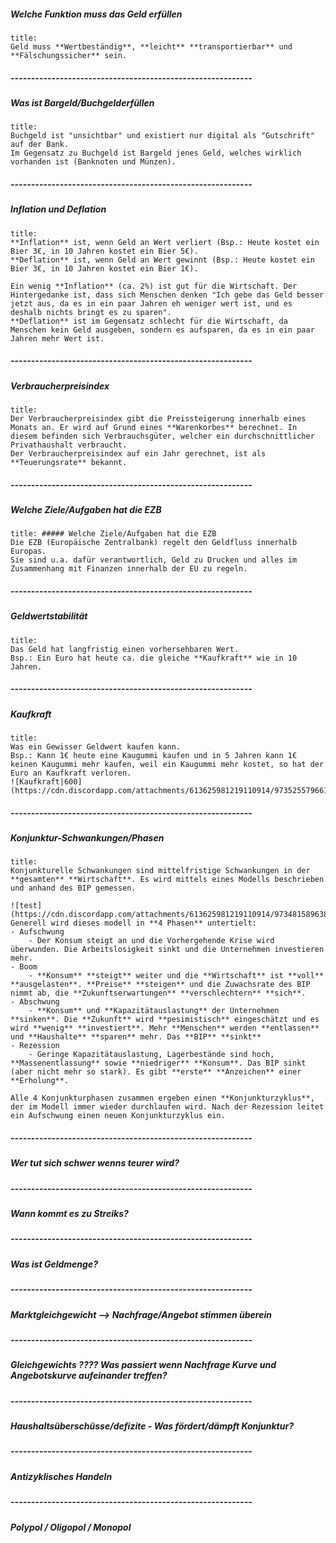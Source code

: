 ##### Welche Funktion muss das Geld erfüllen
```ad-info
title: 
Geld muss **Wertbeständig**, **leicht** **transportierbar** und **Fälschungssicher** sein.
```
##### -----------------------------------------------------------
##### Was ist Bargeld/Buchgelderfüllen‌
```ad-info
title:
Buchgeld ist "unsichtbar" und existiert nur digital als "Gutschrift" auf der Bank.
Im Gegensatz zu Buchgeld ist Bargeld jenes Geld, welches wirklich vorhanden ist (Banknoten und Münzen).
```
##### -----------------------------------------------------------
##### Inflation und Deflation‌
```ad-info
title:
**Inflation** ist, wenn Geld an Wert verliert (Bsp.: Heute kostet ein Bier 3€, in 10 Jahren kostet ein Bier 5€).
**Deflation** ist, wenn Geld an Wert gewinnt (Bsp.: Heute kostet ein Bier 3€, in 10 Jahren kostet ein Bier 1€).

Ein wenig **Inflation** (ca. 2%) ist gut für die Wirtschaft. Der Hintergedanke ist, dass sich Menschen denken "Ich gebe das Geld besser jetzt aus, da es in ein paar Jahren eh weniger wert ist, und es deshalb nichts bringt es zu sparen".
**Deflation** ist im Gegensatz schlecht für die Wirtschaft, da Menschen kein Geld ausgeben, sondern es aufsparen, da es in ein paar Jahren mehr Wert ist.
```
##### -----------------------------------------------------------
##### V‌erbraucherpreisindex
```ad-info
title:
Der Verbraucherpreisindex gibt die Preissteigerung innerhalb eines Monats an. Er wird auf Grund eines **Warenkorbes** berechnet. In diesem befinden sich Verbrauchsgüter, welcher ein durchschnittlicher Privathaushalt verbraucht.
Der Verbraucherpreisindex auf ein Jahr gerechnet, ist als **Teuerungsrate** bekannt.
```
##### -----------------------------------------------------------
##### Welche Ziele/Aufgaben hat die EZB‌
```ad-info
title: ##### Welche Ziele/Aufgaben hat die EZB
Die EZB (Europäische Zentralbank) regelt den Geldfluss innerhalb Europas.
Sie sind u.a. dafür verantwortlich, Geld zu Drucken und alles im Zusammenhang mit Finanzen innerhalb der EU zu regeln.

```
##### -----------------------------------------------------------
##### Geldwertstabilität
```ad-info
title:
Das Geld hat langfristig einen vorhersehbaren Wert.
Bsp.: Ein Euro hat heute ca. die gleiche **Kaufkraft** wie in 10 Jahren.
```
##### -----------------------------------------------------------
##### Kaufkraft‌
```ad-info
title: 
Was ein Gewisser Geldwert kaufen kann.
Bsp.: Kann 1€ heute eine Kaugummi kaufen und in 5 Jahren kann 1€ keinen Kaugummi mehr kaufen, weil ein Kaugummi mehr kostet, so hat der Euro an Kaufkraft verloren.
![Kaufkraft|600](https://cdn.discordapp.com/attachments/613625981219110914/973525579661987890/unknown.png)
```
##### -----------------------------------------------------------
##### Konjunktur-Schwankungen/Phasen‌
```ad-info
title: 
Konjunkturelle Schwankungen sind mittelfristige Schwankungen in der **gesamten** **Wirtschaft**. Es wird mittels eines Modells beschrieben und anhand des BIP gemessen.

![test](https://cdn.discordapp.com/attachments/613625981219110914/973481589638053889/Untitled.png)
Generell wird dieses modell in **4 Phasen** untertielt:
- Aufschwung
	- Der Konsum steigt an und die Vorhergehende Krise wird überwunden. Die Arbeitslosigkeit sinkt und die Unternehmen investieren mehr.
- Boom
	- **Konsum** **steigt** weiter und die **Wirtschaft** ist **voll** **ausgelasten**. **Preise** **steigen** und die Zuwachsrate des BIP nimmt ab, die **Zukunftserwartungen** **verschlechtern** **sich**.
- Abschwung
	- **Konsum** und **Kapazitätauslastung** der Unternehmen **sinken**. Die **Zukunft** wird **pesimistisch** eingeschätzt und es wird **wenig** **investiert**. Mehr **Menschen** werden **entlassen** und **Haushalte** **sparen** mehr. Das **BIP** **sinkt**
- Rezession
	- Geringe Kapazitätauslastung, Lagerbestände sind hoch, **Massenentlassung** sowie **niedriger** **Konsum**. Das BIP sinkt (aber nicht mehr so stark). Es gibt **erste** **Anzeichen** einer **Erholung**.

Alle 4 Konjunkturphasen zusammen ergeben einen **Konjunkturzyklus**, der im Modell immer wieder durchlaufen wird. Nach der Rezession leitet ein Aufschwung einen neuen Konjunkturzyklus ein.
```

##### -----------------------------------------------------------
##### Wer tut sich schwer wenns teurer wird?

##### -----------------------------------------------------------
##### Wann kommt es zu Streiks?

##### -----------------------------------------------------------
##### Was ist Geldmenge?

##### -----------------------------------------------------------
##### Marktgleichgewicht --> Nachfrage/Angebot stimmen überein

##### -----------------------------------------------------------
##### Gleichgewichts ???? Was passiert wenn Nachfrage Kurve und Angebotskurve aufeinander treffen?

##### -----------------------------------------------------------
##### Haushaltsüberschüsse/defizite -  Was fördert/dämpft Konjunktur?

##### -----------------------------------------------------------
##### Antizyklisches Handeln

##### -----------------------------------------------------------
##### Polypol / Oligopol / Monopol
